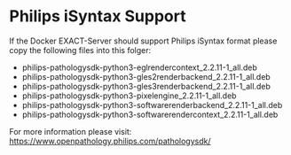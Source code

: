 # Philips iSyntax Support

If the Docker EXACT-Server should support Philips iSyntax format please copy the following files into this folger:

- philips-pathologysdk-python3-eglrendercontext_2.2.11-1_all.deb
- philips-pathologysdk-python3-gles2renderbackend_2.2.11-1_all.deb
- philips-pathologysdk-python3-gles3renderbackend_2.2.11-1_all.deb
- philips-pathologysdk-python3-pixelengine_2.2.11-1_all.deb
- philips-pathologysdk-python3-softwarerenderbackend_2.2.11-1_all.deb
- philips-pathologysdk-python3-softwarerendercontext_2.2.11-1_all.deb

For more information please visit: https://www.openpathology.philips.com/pathologysdk/
